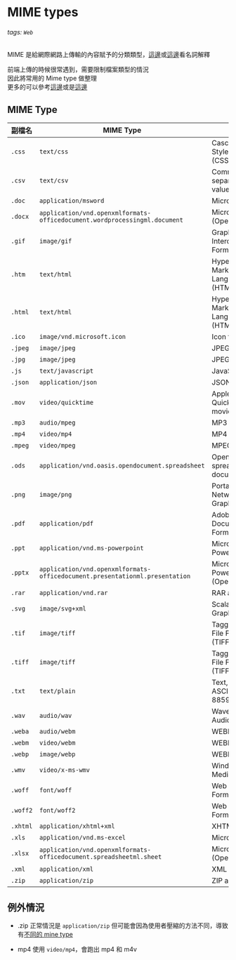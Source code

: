 # MIME types

###### tags: `Web`

MIME 是給網際網路上傳輸的內容賦予的分類類型，[這邊](https://zh.wikipedia.org/zh-tw/%E4%BA%92%E8%81%94%E7%BD%91%E5%AA%92%E4%BD%93%E7%B1%BB%E5%9E%8B)或[這邊](https://zh.wikipedia.org/wiki/%E5%A4%9A%E7%94%A8%E9%80%94%E4%BA%92%E8%81%AF%E7%B6%B2%E9%83%B5%E4%BB%B6%E6%93%B4%E5%B1%95)看名詞解釋

前端上傳的時候很常遇到，需要限制檔案類型的情況  
因此將常用的 Mime type 做整理  
更多的可以參考[這邊](https://developer.mozilla.org/en-US/docs/Web/HTTP/Basics_of_HTTP/MIME_types/Common_types)或是[這邊](http://www.iana.org/assignments/media-types/media-types.xhtml)  

## MIME Type


| 副檔名 | MIME Type | 說明 |
| -------- | -------- | -------- |
| `.css` | `text/css`  | Cascading Style Sheets (CSS) |
| `.csv` | `text/csv`  | Comma-separated values (CSV) |
| `.doc` | `application/msword`  | Microsoft Word |
| `.docx` | `application/vnd.openxmlformats-officedocument.wordprocessingml.document`   | Microsoft Word (OpenXML) |
| `.gif` | `image/gif`  | Graphics Interchange Format (GIF) |
| `.htm` | `text/html`  | HyperText Markup Language (HTML) |
| `.html` | `text/html`  | HyperText Markup Language (HTML) |
| `.ico` | `image/vnd.microsoft.icon`  | Icon format |
| `.jpeg` | `image/jpeg`  | JPEG images |
| `.jpg` | `image/jpeg`  | JPEG images |
| `.js` | `text/javascript`  | JavaScript |
| `.json` | `application/json`  | JSON format |
| `.mov` | `video/quicktime`  | Apple QuickTime movie |
| `.mp3` | `audio/mpeg`  | MP3 audio |
| `.mp4` | `video/mp4`  | MP4 video |
| `.mpeg` | `video/mpeg`  | MPEG Video |
| `.ods` | `application/vnd.oasis.opendocument.spreadsheet`  | OpenDocument spreadsheet document |
| `.png` | `image/png`  | Portable Network Graphics |
| `.pdf` | `application/pdf`  | Adobe Portable Document Format (PDF)  |
| `.ppt` | `application/vnd.ms-powerpoint`  | Microsoft PowerPoint |
| `.pptx` | `application/vnd.openxmlformats-officedocument.presentationml.presentation`  | Microsoft PowerPoint (OpenXML) |
| `.rar	` | `application/vnd.rar`  | RAR archive |
| `.svg` | `image/svg+xml`  | Scalable Vector Graphics (SVG) |
| `.tif` | `image/tiff`  | Tagged Image File Format (TIFF)  |
| `.tiff` | `image/tiff`  | Tagged Image File Format (TIFF)  |
| `.txt` | `text/plain`  | Text, (generally ASCII or ISO 8859-n) |
| `.wav` | `audio/wav`  | Waveform Audio Format |
| `.weba` | `audio/webm`  | WEBM audio |
| `.webm` | `video/webm`  | WEBM video |
| `.webp` | `image/webp`  | WEBP image |
| `.wmv` | `video/x-ms-wmv`  | Windows Media Video |
| `.woff` | `font/woff`  | Web Open Font Format (WOFF) |
| `.woff2` | `font/woff2`  | Web Open Font Format (WOFF) |
| `.xhtml` | `application/xhtml+xml`  | XHTML |
| `.xls` | `application/vnd.ms-excel`  | Microsoft Excel |
| `.xlsx` | `application/vnd.openxmlformats-officedocument.spreadsheetml.sheet`  | Microsoft Excel (OpenXML) |
| `.xml` | `application/xml`  | XML |
| `.zip` | `application/zip`  | ZIP archive |


## 例外情況
* .zip 正常情況是 `application/zip`
但可能會因為使用者壓縮的方法不同，導致有[不同的 mine type](https://stackoverflow.com/questions/4411757/zip-mime-types-when-to-pick-which-one)

* mp4 使用 `video/mp4`，會跑出 mp4 和 m4v


